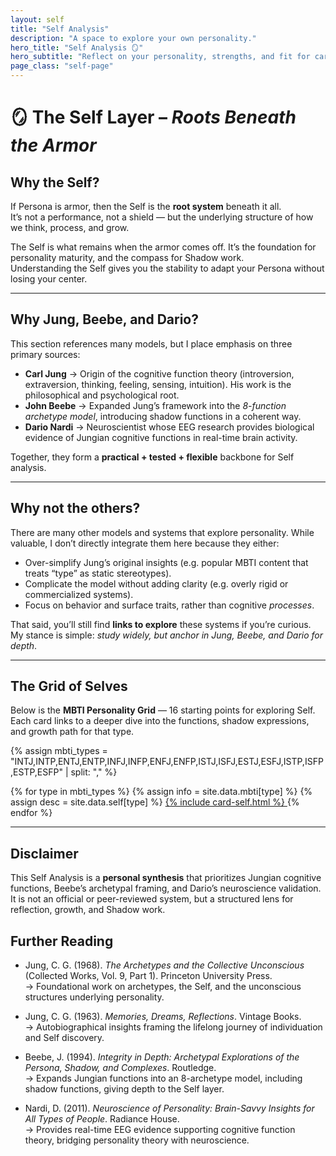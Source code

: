 ```yaml
---
layout: self
title: "Self Analysis"
description: "A space to explore your own personality."
hero_title: "Self Analysis 🪞"
hero_subtitle: "Reflect on your personality, strengths, and fit for career path."
page_class: "self-page"
---
```


# 🪞 The Self Layer – *Roots Beneath the Armor*

## Why the Self?
If Persona is armor, then the Self is the **root system** beneath it all.  
It’s not a performance, not a shield — but the underlying structure of how we think, process, and grow.  

The Self is what remains when the armor comes off. It’s the foundation for personality maturity, and the compass for Shadow work.  
Understanding the Self gives you the stability to adapt your Persona without losing your center.

---

## Why Jung, Beebe, and Dario?
This section references many models, but I place emphasis on three primary sources:  

- **Carl Jung** → Origin of the cognitive function theory (introversion, extraversion, thinking, feeling, sensing, intuition). His work is the philosophical and psychological root.  
- **John Beebe** → Expanded Jung’s framework into the *8-function archetype model*, introducing shadow functions in a coherent way.  
- **Dario Nardi** → Neuroscientist whose EEG research provides biological evidence of Jungian cognitive functions in real-time brain activity.  

Together, they form a **practical + tested + flexible** backbone for Self analysis.

---

## Why not the others?
There are many other models and systems that explore personality. While valuable, I don’t directly integrate them here because they either:  
- Over-simplify Jung’s original insights (e.g. popular MBTI content that treats “type” as static stereotypes).  
- Complicate the model without adding clarity (e.g. overly rigid or commercialized systems).  
- Focus on behavior and surface traits, rather than cognitive *processes*.  

That said, you’ll still find **links to explore** these systems if you’re curious. My stance is simple: *study widely, but anchor in Jung, Beebe, and Dario for depth*.  

---

## The Grid of Selves
Below is the **MBTI Personality Grid** — 16 starting points for exploring Self.  
Each card links to a deeper dive into the functions, shadow expressions, and growth path for that type.  

<div class="grid">
  {% assign mbti_types = "INTJ,INTP,ENTJ,ENTP,INFJ,INFP,ENFJ,ENFP,ISTJ,ISFJ,ESTJ,ESFJ,ISTP,ISFP,ESTP,ESFP" | split: "," %}

  {% for type in mbti_types %}
    {% assign info = site.data.mbti[type] %}
    {% assign desc = site.data.self[type] %}
    <a href="{{ site.baseurl }}/self/{{ type | downcase }}.html" class="card-link">
    {% include card-self.html %}
    </a>
  {% endfor %}
</div>


---

## Disclaimer
This Self Analysis is a **personal synthesis** that prioritizes Jungian cognitive functions, Beebe’s archetypal framing, and Dario’s neuroscience validation.  
It is not an official or peer-reviewed system, but a structured lens for reflection, growth, and Shadow work.

## Further Reading  
- Jung, C. G. (1968). *The Archetypes and the Collective Unconscious* (Collected Works, Vol. 9, Part 1). Princeton University Press.  
  → Foundational work on archetypes, the Self, and the unconscious structures underlying personality.  

- Jung, C. G. (1963). *Memories, Dreams, Reflections*. Vintage Books.  
  → Autobiographical insights framing the lifelong journey of individuation and Self discovery.  

- Beebe, J. (1994). *Integrity in Depth: Archetypal Explorations of the Persona, Shadow, and Complexes*. Routledge.  
  → Expands Jungian functions into an 8-archetype model, including shadow functions, giving depth to the Self layer.  

- Nardi, D. (2011). *Neuroscience of Personality: Brain-Savvy Insights for All Types of People*. Radiance House.  
  → Provides real-time EEG evidence supporting cognitive function theory, bridging personality theory with neuroscience.
